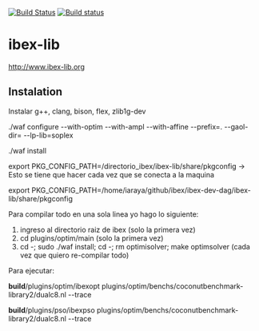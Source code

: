 [![Build Status](https://travis-ci.org/ibex-team/ibex-lib.svg?branch=master)](https://travis-ci.org/ibex-team/ibex-lib)
[![Build status](https://ci.appveyor.com/api/projects/status/9w1wxhvymsohs4gr/branch/master?svg=true)](https://ci.appveyor.com/project/Jordan08/ibex-lib-q0c47/branch/master)

ibex-lib
========

http://www.ibex-lib.org

Instalation
-----------

Instalar g++, clang, bison, flex, zlib1g-dev

./waf configure --with-optim  --with-ampl --with-affine --prefix=. --gaol-dir= --lp-lib=soplex

./waf install

export PKG_CONFIG_PATH=/directorio_ibex/ibex-lib/share/pkgconfig   -> Esto se tiene que hacer cada vez que se conecta a la maquina

export PKG_CONFIG_PATH=/home/iaraya/github/ibex/ibex-dev-dag/ibex-lib/share/pkgconfig



Para compilar todo en una sola linea yo hago lo siguiente:
1. ingreso al directorio raiz de ibex (solo la primera vez)
2. cd plugins/optim/main (solo la primera vez)
3. cd -; sudo ./waf install; cd -; rm optimisolver; make optimsolver (cada vez que quiero re-compilar todo)

Para ejecutar:

 __build__/plugins/optim/ibexopt plugins/optim/benchs/coconutbenchmark-library2/dualc8.nl --trace
 
 __build__/plugins/pso/ibexpso plugins/optim/benchs/coconutbenchmark-library2/dualc8.nl --trace
